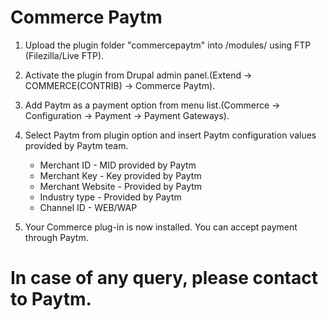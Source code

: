 # Commerce Paytm

  1. Upload the plugin folder "commercepaytm" into /modules/ using FTP (Filezilla/Live FTP).
  2. Activate the plugin from Drupal admin panel.(Extend -> COMMERCE(CONTRIB) -> Commerce Paytm).
  3. Add Paytm as a payment option from menu list.(Commerce -> Configuration -> Payment -> Payment Gateways).
  3. Select Paytm from plugin option and insert Paytm configuration values provided by Paytm team.

      * Merchant ID               - MID provided by Paytm
      * Merchant Key              - Key provided by Paytm
      * Merchant Website          - Provided by Paytm
      * Industry type             - Provided by Paytm
      * Channel ID                - WEB/WAP
  4. Your Commerce plug-in is now installed. You can accept payment through Paytm.

# In case of any query, please contact to Paytm.
